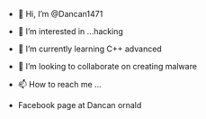 - 👋 Hi, I’m @Dancan1471
- 👀 I’m interested in ...hacking
- 🌱 I’m currently learning C++ advanced 
- 💞️ I’m looking to collaborate on creating malware
- 📫 How to reach me ...

- Facebook page at Dancan ornald

  

<!---
Dancan1471/Dancan1471 is a ✨ special ✨ repository because its `README.md` (this file) appears on your GitHub profile.
You can click the Preview link to take a look at your changes.
--->
